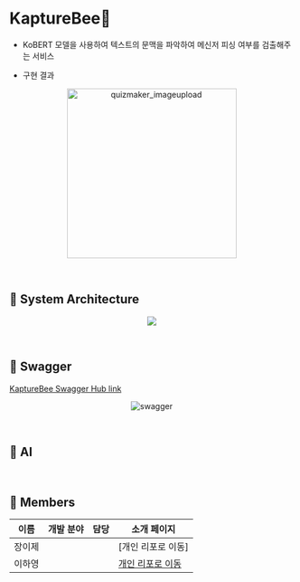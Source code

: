 # **KaptureBee**🐝

- KoBERT 모델을 사용하여 텍스트의 문맥을 파악하여 메신저 피싱 여부를 검출해주는 서비스 



- 구현 결과
<p align="center">
 <img width="300" alt="quizmaker_imageupload" src="https://user-images.githubusercontent.com/55429156/130920607-b92125d4-ab59-4c57-88cd-34727d6bdfc2.gif">
 </p>

<br>

## **📍 System Architecture**

<p align="center">  
  <img src="https://user-images.githubusercontent.com/55429156/130922015-ddaae96f-bc51-48db-b9b8-9c1bda75bfc6.PNG">
</p>

<br>

## **📍 Swagger**

[KaptureBee Swagger Hub link](https://app.swaggerhub.com/apis/hayoung1214/KaptureBee_API/1.0)

<p align="center">
<img alt="swagger" src="https://user-images.githubusercontent.com/55429156/130923753-1a6d8cdf-1a19-466c-893e-76ed645b76fa.PNG">
</p>

<br>

## **📍 AI**


<br>

## **📍 Members**

| 이름       | 개발 분야                           | 담당                                         | 소개 페이지                                         |
| ---------- | ---------------------------------- | -------------------------------------------- | -------------------------------------------------- |
| 장이제 |                       |                                  | [개인 리포로 이동]  |
| 이하영   |             |                | [개인 리포로 이동](https://github.com/hayoung1214) |

